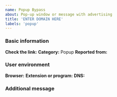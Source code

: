 ```yaml
---
name: Popup Bypass
about: Pop-up window or message with advertising
title: 'ENTER DOMAIN HERE'
labels: 'popup'
---
```


<!-- Please read this https://github.com/bogachenko/fuckfuckadblock/wiki/Support-policy#report before posting your report. -->
### Basic information

**Check the link:** <!-- Next to this phrase, include the link you want to test. -->
**Category:** Popup
**Reported from:** <!-- In which country is your IP address? -->

### User environment

**Browser:** <!-- Write here the name of the browser and its version. -->
**Extension or program:** <!-- Only uBlock Origin or Adguard. -->
**DNS:** <!-- Are you using a third-party ad-filtering DNS-server? -->

### Additional message

<!-- Write only useful information here, if it is not there, delete this field. -->